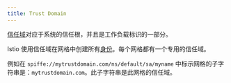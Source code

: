 ```yaml
---
title: Trust Domain
---
```


[信任域](https://spiffe.io/spiffe/concepts/#trust-domain)对应于系统的信任根，并且是工作负载标识的一部分。

Istio 使用信任域在网格中创建所有[身份](/zh/docs/reference/glossary/#identity)。每个网格都有一个专用的信任域。

例如在 `spiffe://mytrustdomain.com/ns/default/sa/myname` 中标示网格的子字符串是：`mytrustdomain.com`。此子字符串是此网格的信任域。

